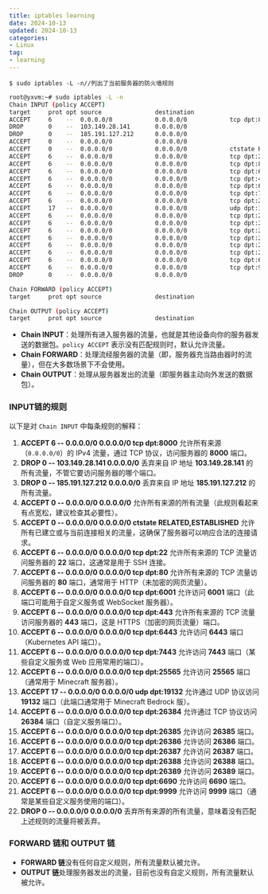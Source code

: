 ```yaml
---
title: iptables learning
date: 2024-10-13
updated: 2024-10-13
categories: 
- Linux
tag:
- learning
---
```






```
$ sudo iptables -L -n//列出了当前服务器的防火墙规则
```






```bash
root@yxvm:~# sudo iptables -L -n
Chain INPUT (policy ACCEPT)
target     prot opt source               destination         
ACCEPT     6    --  0.0.0.0/0            0.0.0.0/0            tcp dpt:8000
DROP       0    --  103.149.28.141       0.0.0.0/0           
DROP       0    --  185.191.127.212      0.0.0.0/0           
ACCEPT     0    --  0.0.0.0/0            0.0.0.0/0           
ACCEPT     0    --  0.0.0.0/0            0.0.0.0/0            ctstate RELATED,ESTABLISHED
ACCEPT     6    --  0.0.0.0/0            0.0.0.0/0            tcp dpt:22
ACCEPT     6    --  0.0.0.0/0            0.0.0.0/0            tcp dpt:80
ACCEPT     6    --  0.0.0.0/0            0.0.0.0/0            tcp dpt:6001
ACCEPT     6    --  0.0.0.0/0            0.0.0.0/0            tcp dpt:443
ACCEPT     6    --  0.0.0.0/0            0.0.0.0/0            tcp dpt:6443
ACCEPT     6    --  0.0.0.0/0            0.0.0.0/0            tcp dpt:7443
ACCEPT     6    --  0.0.0.0/0            0.0.0.0/0            tcp dpt:25565
ACCEPT     17   --  0.0.0.0/0            0.0.0.0/0            udp dpt:19132
ACCEPT     6    --  0.0.0.0/0            0.0.0.0/0            tcp dpt:26384
ACCEPT     6    --  0.0.0.0/0            0.0.0.0/0            tcp dpt:26385
ACCEPT     6    --  0.0.0.0/0            0.0.0.0/0            tcp dpt:26386
ACCEPT     6    --  0.0.0.0/0            0.0.0.0/0            tcp dpt:26387
ACCEPT     6    --  0.0.0.0/0            0.0.0.0/0            tcp dpt:26388
ACCEPT     6    --  0.0.0.0/0            0.0.0.0/0            tcp dpt:26389
ACCEPT     6    --  0.0.0.0/0            0.0.0.0/0            tcp dpt:6690
ACCEPT     6    --  0.0.0.0/0            0.0.0.0/0            tcp dpt:9999
DROP       0    --  0.0.0.0/0            0.0.0.0/0           

Chain FORWARD (policy ACCEPT)
target     prot opt source               destination         

Chain OUTPUT (policy ACCEPT)
target     prot opt source               destination   
```

 





- **Chain INPUT**：处理所有进入服务器的流量，也就是其他设备向你的服务器发送的数据包。`policy ACCEPT` 表示没有匹配规则时，默认允许流量。
- **Chain FORWARD**：处理流经服务器的流量（即，服务器充当路由器时的流量），但在大多数场景下不会使用。
- **Chain OUTPUT**：处理从服务器发出的流量（即服务器主动向外发送的数据包）。

### **INPUT链的规则**

以下是对 `Chain INPUT` 中每条规则的解释：

1. **ACCEPT 6 -- 0.0.0.0/0 0.0.0.0/0 tcp dpt:8000**
   允许所有来源（`0.0.0.0/0`）的 IPv4 流量，通过 TCP 协议，访问服务器的 **8000** 端口。
2. **DROP 0 -- 103.149.28.141 0.0.0.0/0**
   丢弃来自 IP 地址 **103.149.28.141** 的所有流量，不管它要访问服务器的哪个端口。
3. **DROP 0 -- 185.191.127.212 0.0.0.0/0**
   丢弃来自 IP 地址 **185.191.127.212** 的所有流量。
4. **ACCEPT 0 -- 0.0.0.0/0 0.0.0.0/0**
   允许所有来源的所有流量（此规则看起来有点宽松，建议检查其必要性）。
5. **ACCEPT 0 -- 0.0.0.0/0 0.0.0.0/0 ctstate RELATED,ESTABLISHED**
   允许所有已建立或与当前连接相关的流量，这确保了服务器可以响应合法的连接请求。
6. **ACCEPT 6 -- 0.0.0.0/0 0.0.0.0/0 tcp dpt:22**
   允许所有来源的 TCP 流量访问服务器的 **22** 端口，这通常是用于 SSH 连接。
7. **ACCEPT 6 -- 0.0.0.0/0 0.0.0.0/0 tcp dpt:80**
   允许所有来源的 TCP 流量访问服务器的 **80** 端口，通常用于 HTTP（未加密的网页流量）。
8. **ACCEPT 6 -- 0.0.0.0/0 0.0.0.0/0 tcp dpt:6001**
   允许访问 **6001** 端口（此端口可能用于自定义服务或 WebSocket 服务器）。
9. **ACCEPT 6 -- 0.0.0.0/0 0.0.0.0/0 tcp dpt:443**
   允许所有来源的 TCP 流量访问服务器的 **443** 端口，这是 HTTPS（加密的网页流量）端口。
10. **ACCEPT 6 -- 0.0.0.0/0 0.0.0.0/0 tcp dpt:6443**
    允许访问 **6443** 端口（Kubernetes API 端口）。
11. **ACCEPT 6 -- 0.0.0.0/0 0.0.0.0/0 tcp dpt:7443**
    允许访问 **7443** 端口（某些自定义服务或 Web 应用常用的端口）。
12. **ACCEPT 6 -- 0.0.0.0/0 0.0.0.0/0 tcp dpt:25565**
    允许访问 **25565** 端口（通常用于 Minecraft 服务器）。
13. **ACCEPT 17 -- 0.0.0.0/0 0.0.0.0/0 udp dpt:19132**
    允许通过 UDP 协议访问 **19132** 端口（此端口通常用于 Minecraft Bedrock 版）。
14. **ACCEPT 6 -- 0.0.0.0/0 0.0.0.0/0 tcp dpt:26384**
    允许通过 TCP 协议访问 **26384** 端口（自定义服务端口）。
15. **ACCEPT 6 -- 0.0.0.0/0 0.0.0.0/0 tcp dpt:26385**
    允许访问 **26385** 端口。
16. **ACCEPT 6 -- 0.0.0.0/0 0.0.0.0/0 tcp dpt:26386**
    允许访问 **26386** 端口。
17. **ACCEPT 6 -- 0.0.0.0/0 0.0.0.0/0 tcp dpt:26387**
    允许访问 **26387** 端口。
18. **ACCEPT 6 -- 0.0.0.0/0 0.0.0.0/0 tcp dpt:26388**
    允许访问 **26388** 端口。
19. **ACCEPT 6 -- 0.0.0.0/0 0.0.0.0/0 tcp dpt:26389**
    允许访问 **26389** 端口。
20. **ACCEPT 6 -- 0.0.0.0/0 0.0.0.0/0 tcp dpt:6690**
    允许访问 **6690** 端口。
21. **ACCEPT 6 -- 0.0.0.0/0 0.0.0.0/0 tcp dpt:9999**
    允许访问 **9999** 端口（通常是某些自定义服务使用的端口）。
22. **DROP 0 -- 0.0.0.0/0 0.0.0.0/0**
    丢弃所有来源的所有流量，意味着没有匹配上述规则的流量将被丢弃。

### **FORWARD 链和 OUTPUT 链**

- **FORWARD 链**没有任何自定义规则，所有流量默认被允许。
- **OUTPUT 链**处理服务器发出的流量，目前也没有自定义规则，所有流量默认被允许。